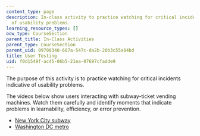 ```yaml
---
content_type: page
description: In-class activity to practice watching for critical incidents indicative
  of usability problems.
learning_resource_types: []
ocw_type: CourseSection
parent_title: In-Class Activities
parent_type: CourseSection
parent_uid: 09700340-607a-547c-da2b-20b3c55a84bd
title: User Testing
uid: f0d1549f-ac45-06b5-21ea-07697cfadde9
---
```


The purpose of this activity is to practice watching for critical incidents indicative of usability problems.

The videos below show users interacting with subway-ticket vending machines. Watch them carefully and identify moments that indicate problems in learnability, efficiency, or error prevention.

*   [New York City subway](http://www.youtube.com/watch?v=mfCQbZR-nhk)
*   [Washington DC metro](http://www.youtube.com/watch?v=7TOsJCA7DHw)